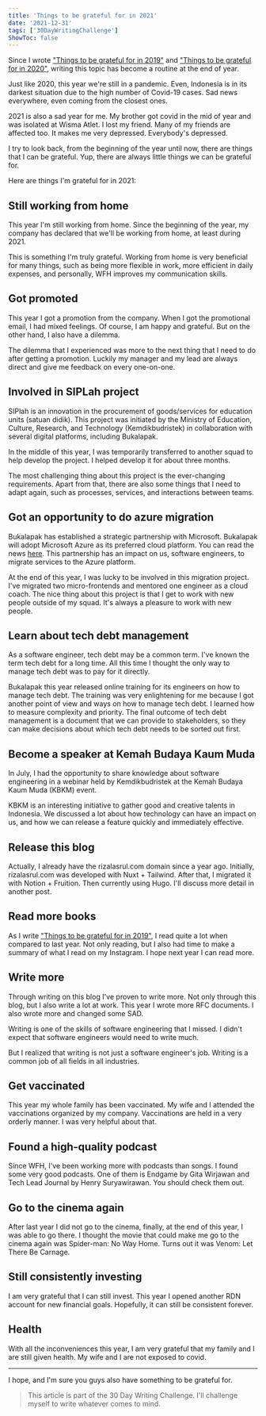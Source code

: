 ```yaml
---
title: 'Things to be grateful for in 2021'
date: '2021-12-31'
tags: ['30DayWritingChallenge']
ShowToc: false
---
```


Since I wrote ["Things to be grateful for in 2019"](/blog/things-to-be-grateful-for-in-2019/) and ["Things to be grateful for in 2020"](/blog/things-to-be-grateful-for-in-2020/), writing this topic has become a routine at the end of year.

Just like 2020, this year we're still in a pandemic. Even, Indonesia is in its darkest situation due to the high number of Covid-19 cases. Sad news everywhere, even coming from the closest ones.

2021 is also a sad year for me. My brother got covid in the mid of year and was isolated at Wisma Atlet. I lost my friend. Many of my friends are affected too. It makes me very depressed. Everybody's depressed.

I try to look back, from the beginning of the year until now, there are things that I can be grateful. Yup, there are always little things we can be grateful for.

Here are things I'm grateful for in 2021:

## Still working from home

This year I'm still working from home. Since the beginning of the year, my company has declared that we'll be working from home, at least during 2021.

This is something I'm truly grateful. Working from home is very beneficial for many things, such as being more flexible in work, more efficient in daily expenses, and personally, WFH improves my communication skills.

## Got promoted

This year I got a promotion from the company. When I got the promotional email, I had mixed feelings. Of course, I am happy and grateful. But on the other hand, I also have a dilemma.

The dilemma that I experienced was more to the next thing that I need to do after getting a promotion. Luckily my manager and my lead are always direct and give me feedback on every one-on-one.

## Involved in SIPLah project

SIPlah is an innovation in the procurement of goods/services for education units (satuan didik). This project was initiated by the Ministry of Education, Culture, Research, and Technology (Kemdikbudristek) in collaboration with several digital platforms, including Bukalapak.

In the middle of this year, I was temporarily transferred to another squad to help develop the project. I helped develop it for about three months.

The most challenging thing about this project is the ever-changing requirements. Apart from that, there are also some things that I need to adapt again, such as processes, services, and interactions between teams.

## Got an opportunity to do azure migration

Bukalapak has established a strategic partnership with Microsoft. Bukalapak will adopt Microsoft Azure as its preferred cloud platform. You can read the news [here](https://news.microsoft.com/id-id/2020/11/03/bukalapak-establishes-strategic-partnership-with-microsoft-to-enhance-indonesian-e-commerce/). This partnership has an impact on us, software engineers, to migrate services to the Azure platform.

At the end of this year, I was lucky to be involved in this migration project. I've migrated two micro-frontends and mentored one engineer as a cloud coach. The nice thing about this project is that I get to work with new people outside of my squad. It's always a pleasure to work with new people.

## Learn about tech debt management

As a software engineer, tech debt may be a common term. I've known the term tech debt for a long time. All this time I thought the only way to manage tech debt was to pay for it directly.

Bukalapak this year released online training for its engineers on how to manage tech debt. The training was very enlightening for me because I got another point of view and ways on how to manage tech debt. I learned how to measure complexity and priority. The final outcome of tech debt management is a document that we can provide to stakeholders, so they can make decisions about which tech debt needs to be sorted out first.

## Become a speaker at Kemah Budaya Kaum Muda

In July, I had the opportunity to share knowledge about software engineering in a webinar held by Kemdikbudristek at the Kemah Budaya Kaum Muda (KBKM) event. 

KBKM is an interesting initiative to gather good and creative talents in Indonesia. We discussed a lot about how technology can have an impact on us, and how we can release a feature quickly and immediately effective.

## Release this blog

Actually, I already have the rizalasrul.com domain since a year ago. Initially, rizalasrul.com was developed with Nuxt + Tailwind. After that, I migrated it with Notion + Fruition. Then currently using Hugo. I'll discuss more detail in another post.

## Read more books

As I write ["Things to be grateful for in 2019"](/30-day-writing-challenge/day-8/), I read quite a lot when compared to last year. Not only reading, but I also had time to make a summary of what I read on my Instagram. I hope next year I can read more.

## Write more

Through writing on this blog I've proven to write more. Not only through this blog, but I also write a lot at work. This year I wrote more RFC documents. I also wrote more and changed some SAD.

Writing is one of the skills of software engineering that I missed. I didn't expect that software engineers would need to write much.

But I realized that writing is not just a software engineer's job. Writing is a common job of all fields in all industries.

## Get vaccinated

This year my whole family has been vaccinated. My wife and I attended the vaccinations organized by my company. Vaccinations are held in a very orderly manner. I was very helpful about that.

## Found a high-quality podcast

Since WFH, I've been working more with podcasts than songs. I found some very good podcasts. One of them is Endgame by Gita Wirjawan and Tech Lead Journal by Henry Suryawirawan. You should check them out.

## Go to the cinema again

After last year I did not go to the cinema, finally, at the end of this year, I was able to go there. I thought the movie that could make me go to the cinema again was Spider-man: No Way Home. Turns out it was Venom: Let There Be Carnage.

## Still consistently investing

I am very grateful that I can still invest. This year I opened another RDN account for new financial goals. Hopefully, it can still be consistent forever.

## Health

With all the inconveniences this year, I am very grateful that my family and I are still given health. My wife and I are not exposed to covid.

---

I hope, and I'm sure you guys also have something to be grateful for.

> This article is part of the 30 Day Writing Challenge. I'll challenge myself to write whatever comes to mind.
